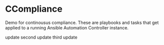 # CCompliance
Demo for continousus compliance. These are playbooks and tasks that get applied
to a running Ansible Automation Controller instance.

update
second update third update

